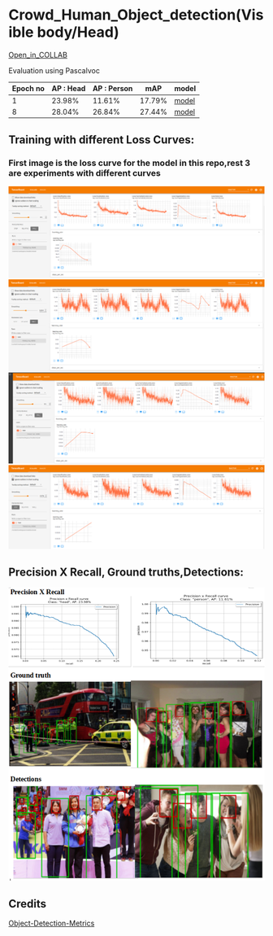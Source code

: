# Crowd_Human_Object_detection(Visible body/Head)

[Open_in_COLLAB](https://colab.research.google.com/drive/1qvQA-rxF0330xe3k3A7jvXDwItmZDj2O?usp=sharing)





Evaluation using Pascalvoc 

| Epoch no | AP : Head  | AP : Person | mAP | model |
| ---------- | ------- |------ |------ |------ |
| 1  | 23.98%  | 11.61%  | 17.79% | [model](https://drive.google.com/file/d/1-WHSoeulyKQ_A2y06-wrE8D1Xlr7T8EE/view?usp=sharing)|
| 8  | 28.04%  | 26.84%  | 27.44% | [model](https://drive.google.com/file/d/1mZxNIj4UdpdGVY8NL5QxqSaYQfPnqv-R/view?usp=sharing)|



## Training with different Loss Curves: 
### First image is the loss curve for the model in this repo,rest 3 are experiments with different curves 
![](https://github.com/ManojKesani/crowdhuman/blob/master/images/train1.png)
![](https://github.com/ManojKesani/crowdhuman/blob/master/images/train2.png)
![](https://github.com/ManojKesani/crowdhuman/blob/master/images/train3.png)
![](https://github.com/ManojKesani/crowdhuman/blob/master/images/train4.png)


## Precision X Recall, Ground truths,Detections: 
![](https://github.com/ManojKesani/crowdhuman/blob/master/images/Screenshot%20from%202020-09-30%2023-37-41.png)




## Credits

[Object-Detection-Metrics](https://github.com/rafaelpadilla/Object-Detection-Metrics)
